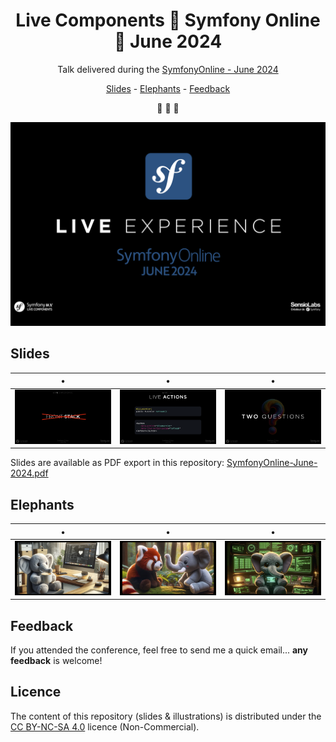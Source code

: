 <h1 align="center">Live Components 🐘 Symfony Online 🐘 June 2024</h1>

<p align="center">Talk delivered during the <a href="https://live.symfony.com/2024-online-june/schedule#live-component-experience">SymfonyOnline - June 2024</a></p>

<p align="center"><a href="#slides">Slides</a>  - <a href="#elephants">Elephants</a> - <a href="#feedback">Feedback</a></p>

<p align="center">🐘 🐘 🐘</p>

![live-component-symfony-online-june](https://github.com/smnandre/symfonyonline-june-2024/blob/main/images/SymfonyOnline-June-2024.png)

## Slides

| •| • | • | 
| - | - | - |
| ![no front stack](https://github.com/smnandre/symfonyonline-june-2024/blob/939d330d989108512a96b262dc4d81ae0a2a6a22/images/SymfonyOnline-June-2024-1.png) | ![live-action](https://github.com/smnandre/symfonyonline-june-2024/blob/939d330d989108512a96b262dc4d81ae0a2a6a22/images/SymfonyOnline-June-2024-6.png?raw=true) | ![two questions](https://github.com/smnandre/symfonyonline-june-2024/blob/939d330d989108512a96b262dc4d81ae0a2a6a22/images/SymfonyOnline-June-2024-3.png?raw=true) |

Slides are available as PDF export in this repository: [SymfonyOnline-June-2024.pdf](https://github.com/smnandre/symfonyonline-june-2024/blob/632c7c492b0cb1f432f45155bb7de526efad80c6/SymfonyOnline-June-2024.pdf)

## Elephants

| • | • | • |
| - | - | - |
| ![elephant-desk](https://github.com/smnandre/symfonyonline-june-2024/blob/939d330d989108512a96b262dc4d81ae0a2a6a22/images/SymfonyOnline-June-2024-5.png?raw=true) | ![panda-elephant](https://github.com/smnandre/symfonyonline-june-2024/blob/939d330d989108512a96b262dc4d81ae0a2a6a22/images/SymfonyOnline-June-2024-4.png?raw=true) | ![live-component-image](https://github.com/smnandre/symfonyonline-june-2024/blob/939d330d989108512a96b262dc4d81ae0a2a6a22/images/SymfonyOnline-June-2024-2.png?raw=true) |
 
## Feedback

If you attended the conference, feel free to send me a quick email... **any feedback** is welcome!

## Licence

The content of this repository (slides & illustrations) is distributed under the [CC BY-NC-SA 4.0](https://creativecommons.org/licenses/by-nc-sa/4.0/legalcode.fr) licence (Non-Commercial).
